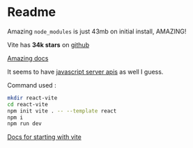# Readme

Amazing `node_modules` is just 43mb on initial install, AMAZING!

Vite has **34k stars** on [github](https://github.com/vitejs/vite)

[Amazing docs](https://vitejs.dev/guide/#getting-started)

It seems to have [javascript server apis](https://vitejs.dev/guide/api-javascript.html) as well I guess.

Command used :

```bash
mkdir react-vite
cd react-vite
npm init vite . -- --template react
npm i
npm run dev
```

[Docs for starting with vite](https://vitejs.dev/guide/#scaffolding-your-first-vite-project)

